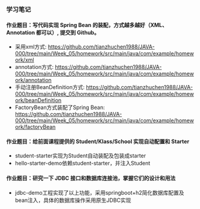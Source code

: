 ### 学习笔记
#### 作业题目：写代码实现 Spring Bean 的装配，方式越多越好（XML、Annotation 都可以）, 提交到 Github。
- 采用xml方式: 
https://github.com/tianzhuchen1988/JAVA-000/tree/main/Week_05/homework/src/main/java/com/example/homework/xml
- annotation方式: 
https://github.com/tianzhuchen1988/JAVA-000/tree/main/Week_05/homework/src/main/java/com/example/homework/annotation
- 手动注册BeanDefinition方式: 
https://github.com/tianzhuchen1988/JAVA-000/tree/main/Week_05/homework/src/main/java/com/example/homework/beanDefinition
- FactoryBean方式装配了Spring Bean:
https://github.com/tianzhuchen1988/JAVA-000/tree/main/Week_05/homework/src/main/java/com/example/homework/factoryBean

#### 作业题目：给前面课程提供的 Student/Klass/School 实现自动配置和 Starter
- student-starter实现为Student自动装配及包装成starter
- hello-starter-demo依赖student-starter，并注入Student

#### 作业题目：研究一下 JDBC 接口和数据库连接池，掌握它们的设计和用法
- jdbc-demo工程实现了以上功能，采用springboot+h2简化数据库配置及bean注入，具体的数据库操作采用原生JDBC实现
